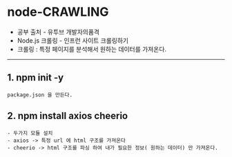 # node-CRAWLING

- 공부 출처 - 유투브 개발자의품격
- Node.js 크롤링 - 인프런 사이트 크롤링하기
- 크롤링 : 특정 페이지를 분석해서 원하는 데이터를 가져온다.
---

## 1. npm init -y 
```
package.json 을 만든다.
```
## 2. npm install axios cheerio
```
- 두가지 모듈 설치
- axios -> 특정 url 에 html 구조를 가져온다
- cheerio -> html 구조를 파싱 하여 내가 필요한 정보( 원하는 데이터) 만 가져온다.
```
